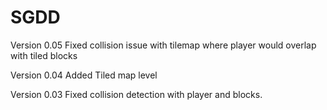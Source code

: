 # SGDD
Version 0.05
Fixed collision issue with tilemap where player would overlap with tiled blocks 

Version 0.04
Added Tiled map level

Version 0.03
Fixed collision detection with player and blocks.
